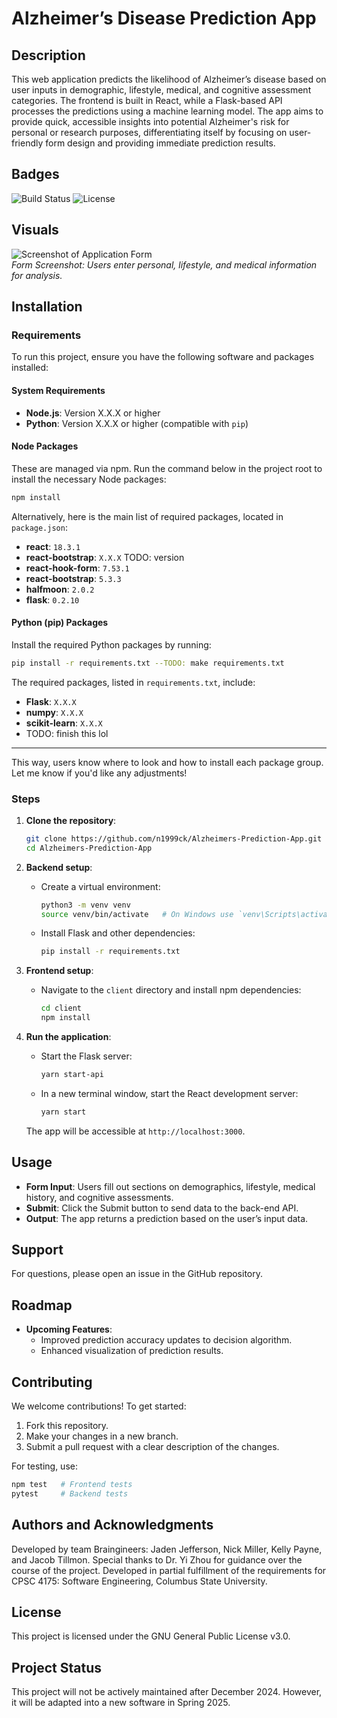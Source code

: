 # Alzheimer’s Disease Prediction App

## Description
This web application predicts the likelihood of Alzheimer’s disease based on user inputs in demographic, lifestyle, medical, and cognitive assessment categories. The frontend is built in React, while a Flask-based API processes the predictions using a machine learning model. The app aims to provide quick, accessible insights into potential Alzheimer's risk for personal or research purposes, differentiating itself by focusing on user-friendly form design and providing immediate prediction results.

## Badges
![Build Status](https://img.shields.io/badge/build-passing-brightgreen)
![License](https://img.shields.io/badge/license-GNU%20GPL%20v3.0-blue)

## Visuals
![Screenshot of Application Form](https://via.placeholder.com/500x300)  
*Form Screenshot: Users enter personal, lifestyle, and medical information for analysis.*

## Installation

### Requirements

To run this project, ensure you have the following software and packages installed:

#### System Requirements
- **Node.js**: Version X.X.X or higher
- **Python**: Version X.X.X or higher (compatible with `pip`)

#### Node Packages
These are managed via npm. Run the command below in the project root to install the necessary Node packages:
```bash
npm install
```

Alternatively, here is the main list of required packages, located in `package.json`:
- **react**: `18.3.1`
- **react-bootstrap**: `X.X.X` TODO: version
- **react-hook-form**: `7.53.1`
- **react-bootstrap**: `5.3.3`
- **halfmoon**: `2.0.2`
- **flask**: `0.2.10`

#### Python (pip) Packages
Install the required Python packages by running:
```bash
pip install -r requirements.txt --TODO: make requirements.txt
```

The required packages, listed in `requirements.txt`, include:
- **Flask**: `X.X.X`
- **numpy**: `X.X.X`
- **scikit-learn**: `X.X.X`
- TODO: finish this lol

---

This way, users know where to look and how to install each package group. Let me know if you'd like any adjustments!

### Steps
1. **Clone the repository**:
   ```bash
   git clone https://github.com/n1999ck/Alzheimers-Prediction-App.git
   cd Alzheimers-Prediction-App
   ```

2. **Backend setup**:
   - Create a virtual environment:
     ```bash
     python3 -m venv venv
     source venv/bin/activate   # On Windows use `venv\Scripts\activate`
     ```
   - Install Flask and other dependencies:
     ```bash
     pip install -r requirements.txt
     ```

3. **Frontend setup**:
   - Navigate to the `client` directory and install npm dependencies:
     ```bash
     cd client
     npm install
     ```

4. **Run the application**:
   - Start the Flask server:
     ```bash
     yarn start-api
     ```
   - In a new terminal window, start the React development server:
     ```bash
     yarn start
     ```
   The app will be accessible at `http://localhost:3000`.

## Usage
- **Form Input**: Users fill out sections on demographics, lifestyle, medical history, and cognitive assessments.
- **Submit**: Click the Submit button to send data to the back-end API.
- **Output**: The app returns a prediction based on the user’s input data.

## Support
For questions, please open an issue in the GitHub repository.

## Roadmap
- **Upcoming Features**:
  - Improved prediction accuracy updates to decision algorithm.
  - Enhanced visualization of prediction results.

## Contributing
We welcome contributions! To get started:
1. Fork this repository.
2. Make your changes in a new branch.
3. Submit a pull request with a clear description of the changes.

For testing, use:
```bash
npm test   # Frontend tests
pytest     # Backend tests
```

## Authors and Acknowledgments
Developed by team Braingineers: Jaden Jefferson, Nick Miller, Kelly Payne, and Jacob Tillmon. Special thanks to Dr. Yi Zhou for guidance over the course of the project. Developed in partial fulfillment of the requirements for CPSC 4175: Software Engineering, Columbus State University.

## License
This project is licensed under the GNU General Public License v3.0.

## Project Status
This project will not be actively maintained after December 2024. However, it will be adapted into a new software in Spring 2025.
